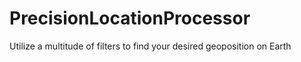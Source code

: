 # PrecisionLocationProcessor
Utilize a multitude of filters to find your desired geoposition on Earth

